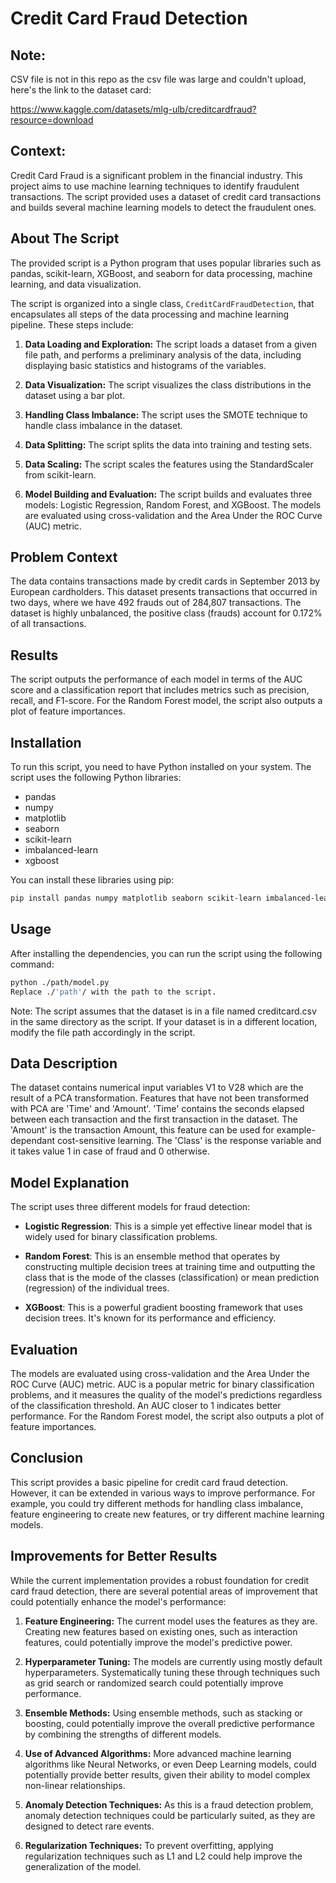 # Credit Card Fraud Detection

## Note: 

CSV file is not in this repo as the csv file was large and couldn't upload, here's the link to the dataset card: 

https://www.kaggle.com/datasets/mlg-ulb/creditcardfraud?resource=download

## Context:

Credit Card Fraud is a significant problem in the financial industry. This project aims to use machine learning techniques to identify fraudulent transactions. The script provided uses a dataset of credit card transactions and builds several machine learning models to detect the fraudulent ones.

## About The Script

The provided script is a Python program that uses popular libraries such as pandas, scikit-learn, XGBoost, and seaborn for data processing, machine learning, and data visualization.

The script is organized into a single class, `CreditCardFraudDetection`, that encapsulates all steps of the data processing and machine learning pipeline. These steps include:

1. **Data Loading and Exploration:** The script loads a dataset from a given file path, and performs a preliminary analysis of the data, including displaying basic statistics and histograms of the variables.

2. **Data Visualization:** The script visualizes the class distributions in the dataset using a bar plot.

3. **Handling Class Imbalance:** The script uses the SMOTE technique to handle class imbalance in the dataset.

4. **Data Splitting:** The script splits the data into training and testing sets.

5. **Data Scaling:** The script scales the features using the StandardScaler from scikit-learn.

6. **Model Building and Evaluation:** The script builds and evaluates three models: Logistic Regression, Random Forest, and XGBoost. The models are evaluated using cross-validation and the Area Under the ROC Curve (AUC) metric.

## Problem Context

The data contains transactions made by credit cards in September 2013 by European cardholders. This dataset presents transactions that occurred in two days, where we have 492 frauds out of 284,807 transactions. The dataset is highly unbalanced, the positive class (frauds) account for 0.172% of all transactions.

## Results

The script outputs the performance of each model in terms of the AUC score and a classification report that includes metrics such as precision, recall, and F1-score. For the Random Forest model, the script also outputs a plot of feature importances.

## Installation

To run this script, you need to have Python installed on your system. The script uses the following Python libraries:

- pandas
- numpy
- matplotlib
- seaborn
- scikit-learn
- imbalanced-learn
- xgboost

You can install these libraries using pip:

```sh
pip install pandas numpy matplotlib seaborn scikit-learn imbalanced-learn xgboost
```
## Usage
After installing the dependencies, you can run the script using the following command:

```sh
python ./path/model.py
Replace ./'path'/ with the path to the script.
```
Note: The script assumes that the dataset is in a file named creditcard.csv in the same directory as the script. If your dataset is in a different location, modify the file path accordingly in the script.

## Data Description

The dataset contains numerical input variables V1 to V28 which are the result of a PCA transformation. Features that have not been transformed with PCA are 'Time' and 'Amount'. 'Time' contains the seconds elapsed between each transaction and the first transaction in the dataset. The 'Amount' is the transaction Amount, this feature can be used for example-dependant cost-sensitive learning. The 'Class' is the response variable and it takes value 1 in case of fraud and 0 otherwise.

## Model Explanation

The script uses three different models for fraud detection:

- **Logistic Regression**: This is a simple yet effective linear model that is widely used for binary classification problems.

- **Random Forest**: This is an ensemble method that operates by constructing multiple decision trees at training time and outputting the class that is the mode of the classes (classification) or mean prediction (regression) of the individual trees.

- **XGBoost**: This is a powerful gradient boosting framework that uses decision trees. It's known for its performance and efficiency.

## Evaluation

The models are evaluated using cross-validation and the Area Under the ROC Curve (AUC) metric. AUC is a popular metric for binary classification problems, and it measures the quality of the model's predictions regardless of the classification threshold. An AUC closer to 1 indicates better performance. For the Random Forest model, the script also outputs a plot of feature importances.

## Conclusion

This script provides a basic pipeline for credit card fraud detection. However, it can be extended in various ways to improve performance. For example, you could try different methods for handling class imbalance, feature engineering to create new features, or try different machine learning models.

## Improvements for Better Results

While the current implementation provides a robust foundation for credit card fraud detection, there are several potential areas of improvement that could potentially enhance the model's performance:

1. **Feature Engineering:** The current model uses the features as they are. Creating new features based on existing ones, such as interaction features, could potentially improve the model's predictive power.

2. **Hyperparameter Tuning:** The models are currently using mostly default hyperparameters. Systematically tuning these through techniques such as grid search or randomized search could potentially improve performance.

3. **Ensemble Methods:** Using ensemble methods, such as stacking or boosting, could potentially improve the overall predictive performance by combining the strengths of different models.

4. **Use of Advanced Algorithms:** More advanced machine learning algorithms like Neural Networks, or even Deep Learning models, could potentially provide better results, given their ability to model complex non-linear relationships.

5. **Anomaly Detection Techniques:** As this is a fraud detection problem, anomaly detection techniques could be particularly suited, as they are designed to detect rare events.

6. **Regularization Techniques:** To prevent overfitting, applying regularization techniques such as L1 and L2 could help improve the generalization of the model.



